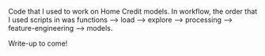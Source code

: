 Code that I used to work on Home Credit models. In workflow, the order that I used scripts in was functions --> load --> explore --> processing --> feature-engineering --> models.

Write-up to come!
